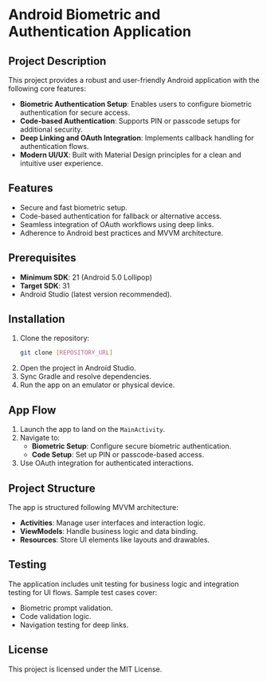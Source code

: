 
# Android Biometric and Authentication Application

## Project Description
This project provides a robust and user-friendly Android application with the following core features:
- **Biometric Authentication Setup**: Enables users to configure biometric authentication for secure access.
- **Code-based Authentication**: Supports PIN or passcode setups for additional security.
- **Deep Linking and OAuth Integration**: Implements callback handling for authentication flows.
- **Modern UI/UX**: Built with Material Design principles for a clean and intuitive user experience.

## Features
- Secure and fast biometric setup.
- Code-based authentication for fallback or alternative access.
- Seamless integration of OAuth workflows using deep links.
- Adherence to Android best practices and MVVM architecture.

## Prerequisites
- **Minimum SDK**: 21 (Android 5.0 Lollipop)
- **Target SDK**: 31
- Android Studio (latest version recommended).

## Installation
1. Clone the repository:  
   ```bash
   git clone [REPOSITORY_URL]
   ```
2. Open the project in Android Studio.
3. Sync Gradle and resolve dependencies.
4. Run the app on an emulator or physical device.

## App Flow
1. Launch the app to land on the `MainActivity`.
2. Navigate to:
   - **Biometric Setup**: Configure secure biometric authentication.
   - **Code Setup**: Set up PIN or passcode-based access.
3. Use OAuth integration for authenticated interactions.

## Project Structure
The app is structured following MVVM architecture:
- **Activities**: Manage user interfaces and interaction logic.
- **ViewModels**: Handle business logic and data binding.
- **Resources**: Store UI elements like layouts and drawables.

## Testing
The application includes unit testing for business logic and integration testing for UI flows. Sample test cases cover:
- Biometric prompt validation.
- Code validation logic.
- Navigation testing for deep links.

## License
This project is licensed under the MIT License.
